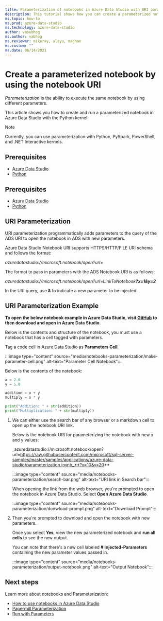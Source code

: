 ```yaml
---
title: Parameterization of notebooks in Azure Data Studio with URI parameterization
description: This tutorial shows how you can create a parameterized notebook in ADS with URI parameterization.
ms.topic: how-to
ms.prod: azure-data-studio
ms.technology: azure-data-studio
author: vasubhog
ms.author: vabhog
ms.reviewer: mikeray, alayu, maghan
ms.custom: ""
ms.date: 06/14/2021
---
```


# Create a parameterized notebook by using the notebook URI

*Parameterization* is the ability to execute the same notebook by using different parameters.

This article shows you how to create and run a parameterized notebook in Azure Data Studio with the Python kernel.

> [!NOTE]
> Currently, you can use parameterization with Python, PySpark, PowerShell, and .NET Interactive kernels.

## Prerequisites

- [Azure Data Studio](../download-azure-data-studio.md)
- [Python](https://www.python.org/downloads/)


## Prerequisites

- [Azure Data Studio](../download-azure-data-studio.md)
- [Python](https://www.python.org/downloads/)

## URI Parameterization

URI parameterization programmatically adds parameters to the query of the ADS URI to open the notebook in ADS with new parameters.

Azure Data Studio Notebook URI supports HTTPS/HTTP/FILE URI schema and follows the format:  

_azuredatastudio:\/\/microsoft.notebook\/open?url=_

The format to pass in parameters with the ADS Notebook URI is as follows:  

_azuredatastudio:\/\/microsoft.notebook\/open?url=LinkToNotebook_***?x=1&y=2***

In the URI query, use **&** to indicate a new parameter to be injected.

## URI Parameterization Example

**To open the below notebook example in Azure Data Studio, visit [GitHub](https://github.com/VasuBhog/sql-server-samples/blob/master/samples/applications/azure-data-studio/parameterization.ipynb) to then download and open in Azure Data Studio.**

Below is the contents and structure of the notebook, you must use a notebook that has a cell tagged with parameters.

   Tag a code cell in Azure Data Studio as **Parameters Cell**.

   :::image type="content" source="media/notebooks-parameterization/make-parameter-cell.png" alt-text="Parameter Cell Notebook":::

   Below is the contents of the notebook:

   ```python
   x = 2.0
   y = 5.0
   ```

   ```python
   addition = x + y
   multiply = x * y
   ```

   ```python
   print("Addition: " + str(addition))
   print("Multiplication: " + str(multiply))
   ```

1. We can either use the search bar of any browser or a markdown cell to open up the notebook URI link.

    Below is the notebook URI for parameterizing the notebook with new x and y values:

    _azuredatastudio://microsoft.notebook/open?url=https://raw.githubusercontent.com/microsoft/sql-server-samples/master/samples/applications/azure-data-studio/parameterization.ipynb_**?x=10&y=20**

    :::image type="content" source="media/notebooks-parameterization/search-bar.png" alt-text="URI link in Search bar":::
    
    When opening the link from the web browser, you're prompted to open the notebook in Azure Data Studio. Select **Open Azure Data Studio**.
    
    :::image type="content" source="media/notebooks-parameterization/donwload-prompt.png" alt-text="Download Prompt":::

2. Then you're prompted to download and open the notebook with new parameters.

    Once you select **Yes**, view the new parameterized notebook and **run all cells** to see the new output.
   
    You can note that there's a new cell labeled **# Injected-Parameters** containing the new parameter values passed in.
    
    :::image type="content" source="media/notebooks-parameterization/output-notebook.png" alt-text="Output Notebook":::

## Next steps

Learn more about notebooks and Parameterization:

- [How to use notebooks in Azure Data Studio](./notebooks-guidance.md)
- [Papermill Parameterization](./parameterize-papermill.md)
- [Run with Parameters](./run-with-parameters.md)
